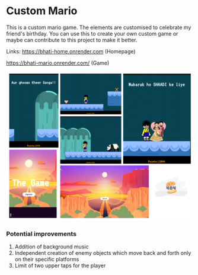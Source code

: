 # Custom Mario

This is a custom mario game. The elements are customised to celebrate my friend's birthday. You can use this to create your own custom game or maybe can contribute to this project to make it better.  

Links: https://bhati-home.onrender.com (Homepage)

https://bhati-mario.onrender.com/ (Game)


![Game View](https://github.com/rushil1904/Custom-Mario/blob/main/game/src/media/Site%20Collage.png?raw=true)


### Potential improvements

1. Addition of background music
2. Independent creation of enemy objects which move back and forth only on their specific platforms
3. Limit of two upper taps for the player
